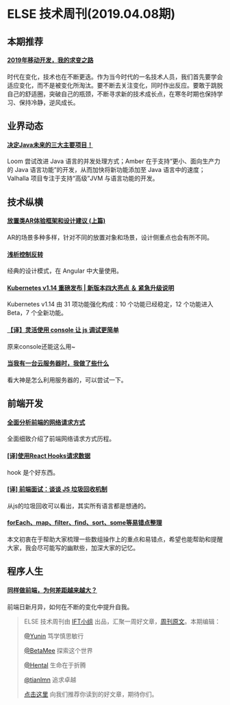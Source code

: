 # ELSE 技术周刊(2019.04.08期)
## 本期推荐
#### [2019年移动开发，我的求变之路](https://juejin.im/post/5ca9d27b51882543fa41e275)
时代在变化，技术也在不断更迭。作为当今时代的一名技术人员，我们首先要学会适应变化，而不是被变化所淘汰。要不断去关注变化，同时作出反应。要敢于跳脱自己的舒适圈，突破自己的瓶颈，不断寻求新的技术成长点，在寒冬时期也保持学习、保持冷静，逆风成长。

## 业界动态
#### [决定Java未来的三大主要项目！](https://mp.weixin.qq.com/s/daImmBPA4diDSHiFdO7igw)
Loom 尝试改进 Java 语言的并发处理方式；Amber 在于支持“更小、面向生产力的 Java 语言功能”的开发，从而加快将新功能添加至 Java 语言中的速度；Valhalla 项目专注于支持“高级”JVM 与语言功能的开发。

## 技术纵横
#### [放置类AR体验框架和设计建议 (上篇)](http://aiid.baidu.com/1060)
AR的场景多种多样，针对不同的放置对象和场景，设计侧重点也会有所不同。 
#### [浅析控制反转](https://zhuanlan.zhihu.com/p/60995312)
经典的设计模式，在 Angular 中大量使用。
#### [Kubernetes v1.14 重磅发布 | 新版本四大亮点 ＆ 紧急升级说明](https://zhuanlan.zhihu.com/p/60425746)
Kubernetes v1.14 由 31 项功能强化构成：10 个功能已经稳定，12 个功能进入 Beta，7 个全新功能。
#### [【译】灵活使用 console 让 js 调试更简单](https://juejin.im/post/5ca6bf5151882543fc5e3bb0)

原来console还能这么用~

#### [当我有一台云服务器时，我做了些什么](https://juejin.im/post/5c9232a8e51d45729b3b71e1)

看大神是怎么利用服务器的，可以尝试一下。

## 前端开发
#### [全面分析前端的网络请求方式](https://mp.weixin.qq.com/s/LKcEylaxb21_GeCXoGZ8fA)
全面细致介绍了前端网络请求方式历程。
#### [[译]使用React Hooks请求数据](https://zhuanlan.zhihu.com/p/61511310)
hook 是个好东西。
#### [[译] 前端面试：谈谈 JS 垃圾回收机制](https://juejin.im/post/5ca16056f265da308868dfa6)

从js的垃圾回收可以看出，其实所有语言都是想通的。
#### [forEach、map、filter、find、sort、some等易错点整理](https://juejin.im/post/5ca96c76f265da24d5070563)

本文初衷在于帮助大家梳理一些数组操作上的重点和易错点，希望也能帮助和提醒大家，我会尽可能写的幽默些，加深大家的记忆。

## 程序人生

#### [同样做前端，为何差距越来越大？](https://zhuanlan.zhihu.com/p/58572743)
前端日新月异，如何在不断的变化中提升自我。

> ELSE 技术周刊由 [IFT小组](https://github.com/CtripFE) 出品，汇聚一周好文章，[周刊原文](https://zhuanlan.zhihu.com/p/61680358)。本期编辑：
> 
> [@Yunin](https://github.com/Yunin) 笃学慎思敏行
> 
> [@BetaMee](https://github.com/BetaMee) 探索这个世界
> 
> [@Hental](https://github.com/Hental) 生命在于折腾
> 
> [@tianlmn](https://github.com/tianlmn) 追求卓越
>
> [点击这里](https://github.com/CtripFE/fe-weekly/issues) 向我们推荐你读到的好文章，期待你们。
